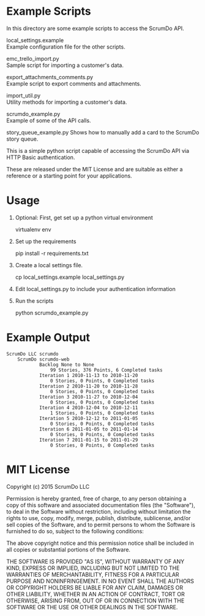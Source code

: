 Example Scripts
===============

In this directory are some example scripts to access the ScrumDo API.

local_settings.example  
Example configuration file for the other scripts.

emc_trello_import.py  	
Sample script for importing a customer's data.	

export_attachments_comments.py  
Example script to export comments and attachments.

import_util.py	  
Utility methods for importing a customer's data.

scrumdo_example.py  
Example of some of the API calls.

story_queue_example.py
Shows how to manually add a card to the ScrumDo story queue.

This is a simple python script capable of accessing the ScrumDo API via HTTP Basic authentication.

These are released under the MIT License and are suitable as either a reference or a starting point for 
your applications.

Usage
=====

1. Optional: First, get set up a python virtual environment

    virtualenv env

2. Set up the requirements

    pip install -r requirements.txt

3. Create a local settings file.

    cp local_settings.example local_settings.py

4. Edit local_settings.py to include your authentication information

5. Run the scripts

    python scrumdo_example.py

Example Output
==============

	ScrumDo LLC	scrumdo
		ScrumDo	scrumdo-web
				Backlog None to None
					99 Stories, 376 Points, 6 Completed tasks
				Iteration 1 2010-11-13 to 2010-11-20
					0 Stories, 0 Points, 0 Completed tasks
				Iteration 2 2010-11-20 to 2010-11-28
					0 Stories, 0 Points, 0 Completed tasks
				Iteration 3 2010-11-27 to 2010-12-04
					0 Stories, 0 Points, 0 Completed tasks
				Iteration 4 2010-12-04 to 2010-12-11
					1 Stories, 0 Points, 0 Completed tasks
				Iteration 5 2010-12-12 to 2011-01-05
					0 Stories, 0 Points, 0 Completed tasks
				Iteration 6 2011-01-05 to 2011-01-14
					0 Stories, 0 Points, 0 Completed tasks
				Iteration 7 2011-01-15 to 2011-01-29
					0 Stories, 0 Points, 0 Completed tasks



MIT License
===========

Copyright (c) 2015 ScrumDo LLC

Permission is hereby granted, free of charge, to any person obtaining a copy of this software and associated documentation files (the "Software"), to deal in the Software without restriction, including without limitation the rights to use, copy, modify, merge, publish, distribute, sublicense, and/or sell copies of the Software, and to permit persons to whom the Software is furnished to do so, subject to the following conditions:

The above copyright notice and this permission notice shall be included in all copies or substantial portions of the Software.

THE SOFTWARE IS PROVIDED "AS IS", WITHOUT WARRANTY OF ANY KIND, EXPRESS OR IMPLIED, INCLUDING BUT NOT LIMITED TO THE WARRANTIES OF MERCHANTABILITY, FITNESS FOR A PARTICULAR PURPOSE AND NONINFRINGEMENT. IN NO EVENT SHALL THE AUTHORS OR COPYRIGHT HOLDERS BE LIABLE FOR ANY CLAIM, DAMAGES OR OTHER LIABILITY, WHETHER IN AN ACTION OF CONTRACT, TORT OR OTHERWISE, ARISING FROM, OUT OF OR IN CONNECTION WITH THE SOFTWARE OR THE USE OR OTHER DEALINGS IN THE SOFTWARE.
